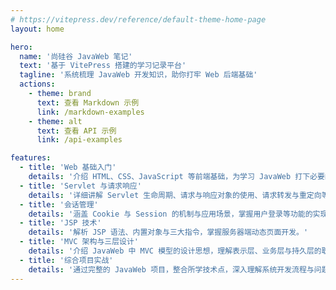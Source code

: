 ```yaml
---
# https://vitepress.dev/reference/default-theme-home-page
layout: home

hero:
  name: '尚硅谷 JavaWeb 笔记'
  text: '基于 VitePress 搭建的学习记录平台'
  tagline: '系统梳理 JavaWeb 开发知识，助你打牢 Web 后端基础'
  actions:
    - theme: brand
      text: 查看 Markdown 示例
      link: /markdown-examples
    - theme: alt
      text: 查看 API 示例
      link: /api-examples

features:
  - title: 'Web 基础入门'
    details: '介绍 HTML、CSS、JavaScript 等前端基础，为学习 JavaWeb 打下必要的前置知识。'
  - title: 'Servlet 与请求响应'
    details: '详细讲解 Servlet 生命周期、请求与响应对象的使用、请求转发与重定向等核心概念。'
  - title: '会话管理'
    details: '涵盖 Cookie 与 Session 的机制与应用场景，掌握用户登录等功能的实现方式。'
  - title: 'JSP 技术'
    details: '解析 JSP 语法、内置对象与三大指令，掌握服务器端动态页面开发。'
  - title: 'MVC 架构与三层设计'
    details: '介绍 JavaWeb 中 MVC 模型的设计思想，理解表示层、业务层与持久层的职责划分。'
  - title: '综合项目实战'
    details: '通过完整的 JavaWeb 项目，整合所学技术点，深入理解系统开发流程与问题解决思维。'
---
```

